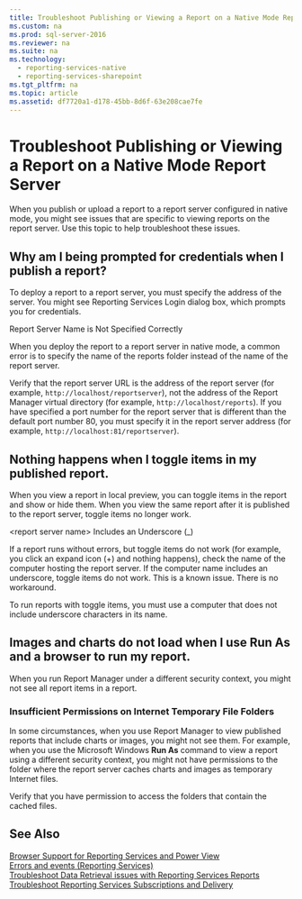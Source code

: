 ```yaml
---
title: Troubleshoot Publishing or Viewing a Report on a Native Mode Report Server
ms.custom: na
ms.prod: sql-server-2016
ms.reviewer: na
ms.suite: na
ms.technology: 
  - reporting-services-native
  - reporting-services-sharepoint
ms.tgt_pltfrm: na
ms.topic: article
ms.assetid: df7720a1-d178-45bb-8d6f-63e208cae7fe
---
```

# Troubleshoot Publishing or Viewing a Report on a Native Mode Report Server
  
  
  
When you publish or upload a report to a report server configured in native mode, you might see issues that are specific to viewing reports on the report server. Use this topic to help troubleshoot these issues.   
  
## Why am I being prompted for credentials when I publish a report?  
To deploy a report to a report server, you must specify the address of the server. You might see Reporting Services Login dialog box, which prompts you for credentials.   
  
Report Server Name is Not Specified Correctly  
  
  
When you deploy the report to a report server in native mode, a common error is to specify the name of the reports folder instead of the name of the report server.   
  
Verify that the report server URL is the address of the report server (for example, `http://localhost/reportserver`), not the address of the Report Manager virtual directory (for example, `http://localhost/reports`). If you have specified a port number for the report server that is different than the default port number 80, you must specify it in the report server address (for example, `http://localhost:81/reportserver`).   
  
 ## Nothing happens when I toggle items in my published report.  
  When you view a report in local preview, you can toggle items in the report and show or hide them. When you view the same report after it is published to the report server, toggle items no longer work.   
  
\<report server name\> Includes an Underscore (\_)  
  
If a report runs without errors, but toggle items do not work (for example, you click an expand icon (+) and nothing happens), check the name of the computer hosting the report server. If the computer name includes an underscore, toggle items do not work. This is a known issue. There is no workaround.   
  
To run reports with toggle items, you must use a computer that does not include underscore characters in its name.  
  
## Images and charts do not load when I use Run As and a browser to run my report.  
When you run Report Manager under a different security context, you might not see all report items in a report.   
  
### Insufficient Permissions on Internet Temporary File Folders  
  
In some circumstances, when you use Report Manager to view published reports that include charts or images, you might not see them. For example, when you use the Microsoft Windows **Run As** command to view a report using a different security context, you might not have permissions to the folder where the report server caches charts and images as temporary Internet files.   
  
Verify that you have permission to access the folders that contain the cached files.   
    
## See Also  
[Browser Support for Reporting Services and Power View](../../Topics/TopicNameNotContainA/Browser-Support-for-Reporting-Services-and-Power-View.md)  
[Errors and events (Reporting Services)](../../Topics/TopicNameNotContainA/Errors-and-Events-Reference--Reporting-Services-.md)  
[Troubleshoot Data Retrieval issues with Reporting Services Reports](../../Topics/TopicNameNotContainA/Troubleshoot-Data-Retrieval-issues-with-Reporting-Services-Reports.md)  
[Troubleshoot Reporting Services Subscriptions and Delivery](../../Topics/TopicNameNotContainA/Troubleshoot-Reporting-Services-Subscriptions-and-Delivery.md)  
  
  
